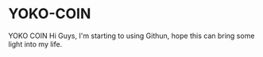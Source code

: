 # YOKO-COIN
YOKO COIN
Hi Guys,
I'm starting to using Githun, hope this can bring some light into my life.
